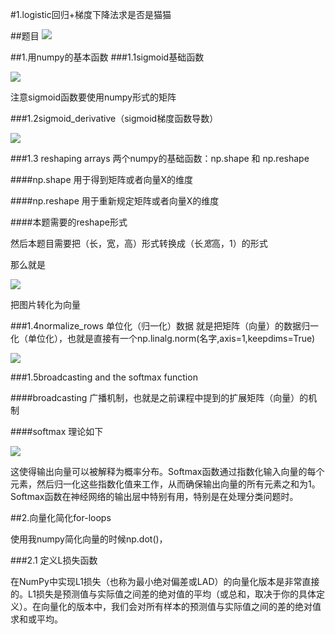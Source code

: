 #1.logistic回归+梯度下降法求是否是猫猫

##题目
![](https://cdn.jsdelivr.net/gh/tj-messi/picture/1725183005578.png)

##1.用numpy的基本函数
###1.1sigmoid基础函数

![](https://cdn.jsdelivr.net/gh/tj-messi/picture/1725183878221.png)

注意sigmoid函数要使用numpy形式的矩阵

###1.2sigmoid_derivative（sigmoid梯度函数导数）

![](https://cdn.jsdelivr.net/gh/tj-messi/picture/1725186929506.png)

###1.3 reshaping arrays
两个numpy的基础函数：np.shape 和 np.reshape

####np.shape
用于得到矩阵或者向量X的维度

####np.reshape
用于重新规定矩阵或者向量X的维度

####本题需要的reshape形式

然后本题目需要把（长，宽，高）形式转换成（长*宽*高，1）的形式

那么就是

![](https://cdn.jsdelivr.net/gh/tj-messi/picture/1725187754135.png)

把图片转化为向量

###1.4normalize_rows 单位化（归一化）数据
就是把矩阵（向量）的数据归一化（单位化），也就是直接有一个np.linalg.norm(名字,axis=1,keepdims=True)

![](https://cdn.jsdelivr.net/gh/tj-messi/picture/1725188006822.png)

###1.5broadcasting and the softmax function

####broadcasting
广播机制，也就是之前课程中提到的扩展矩阵（向量）的机制

####softmax 
理论如下

![](https://cdn.jsdelivr.net/gh/tj-messi/picture/1725188191812.png)

这使得输出向量可以被解释为概率分布。Softmax函数通过指数化输入向量的每个元素，然后归一化这些指数化值来工作，从而确保输出向量的所有元素之和为1。Softmax函数在神经网络的输出层中特别有用，特别是在处理分类问题时。

##2.向量化简化for-loops

使用我numpy简化向量的时候np.dot()，



###2.1 定义L损失函数

在NumPy中实现L1损失（也称为最小绝对偏差或LAD）的向量化版本是非常直接的。L1损失是预测值与实际值之间差的绝对值的平均（或总和，取决于你的具体定义）。在向量化的版本中，我们会对所有样本的预测值与实际值之间的差的绝对值求和或平均。






